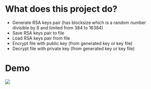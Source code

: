 # What does this project do?
  * Generate RSA keys pair (has blocksize which is a random number divisible by 8 and limited from 384 to 16384)
  * Save RSA keys pair to file
  * Load RSA keys pair from file
  * Encrypt file with public key (from generated key or key file)
  * Decrypt file with private key (from generated key or key file)
# Demo
![](https://github.com/vnqmai/Bao-mat-an-ninh-mang/blob/master/RSA/BMANM_MAHOACONGKHAI_NHOM10/demo.gif)
